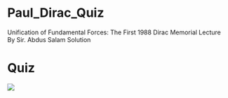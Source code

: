 # Paul_Dirac_Quiz
Unification of Fundamental Forces: The First 1988 Dirac Memorial Lecture  By Sir. Abdus Salam Solution  
# Quiz 
<img src="https://i.ibb.co/7N0Lb56/2024-06-07-02-17-27.png" />
